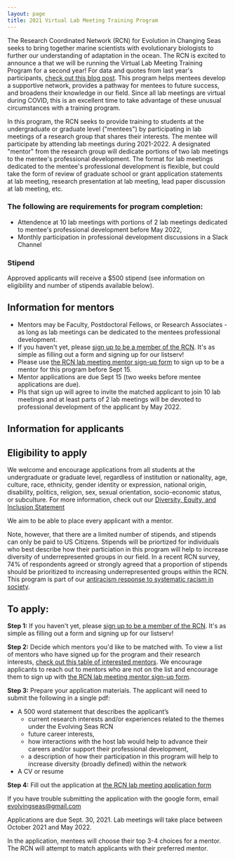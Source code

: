 ```yaml
---
layout: page
title: 2021 Virtual Lab Meeting Training Program
---
```


The Research Coordinated Network (RCN) for Evolution in Changing Seas seeks to bring together marine scientists with evolutionary biologists to further our understanding of adaptation in the ocean. The RCN is excited to announce a that we will be running the Virtual Lab Meeting Training Program for a second year! For data and quotes from last year's participants, [check out this blog post](https://rcn-ecs.github.io/2021-08-08-VirtualLabMeetingProgramResults/). This program helps mentees develop a supportive network, provides a pathway for mentees to future success, and broadens their knowledge in our field. Since all lab meetings 
are virtual during COVID, this is an excellent time to take advantage of these unusual circumstances with a training program.

In this program, the RCN seeks to provide training to students at the undergraduate or graduate level ("mentees")
by participating in lab meetings of a research group that shares their interests. The mentee will participate by attending
lab meetings during 2021-2022.
A designated "mentor" from the research group will dedicate portions of two lab meetings 
to the mentee's professional development. The format for lab meetings dedicated to the mentee's professional development is flexible, but
could take the form of review of graduate school or grant application statements at lab meeting, 
research presentation at lab meeting, lead paper discussion at lab meeting, etc.

### The following are requirements for program completion:
- Attendence at 10 lab meetings with portions of 2 lab meetings dedicated to mentee's professional development before May 2022, 
- Monthly participation in professional development discussions in a Slack Channel

### Stipend
Approved applicants will receive a $500 stipend (see information on eligibility and number of stipends available below). 


## Information for mentors

* Mentors may be Faculty, Postdoctoral Fellows, or Research Associates - as long as lab meetings can be dedicated to the mentees professional development.
* If you haven't yet, please [sign up to be a member of the RCN](https://rcn-ecs.github.io/howtojoin/). It's as simple as filling out a form and signing up for our listserv!
* Please use [the RCN lab meeting mentor sign-up form](https://docs.google.com/forms/d/e/1FAIpQLSdIWnde8XTEVKhz0vegtjYmsFlm22LhihWjODhuHm6aWZe4WQ/viewform) to sign up to be a mentor for this program before Sept 15. 
* Mentor applications are due Sept 15 (two weeks before mentee applications are due).
* PIs that sign up will agree to invite the matched applicant to join 10 lab meetings and at  least parts of 2 lab meetings will be devoted to professional development of the applicant by May 2022. 

## Information for applicants

## Eligibility to apply

We welcome and encourage applications from all students at the undergraduate or graduate level, regardless of institution or nationality, age, culture, race, 
ethnicity, gender identity or expression, national origin, disability, politics, 
religion, sex, sexual orientation, socio-economic status, or subculture. For more information, check
out our [Diversity, Equity, and Inclusion Statement](https://rcn-ecs.github.io/DEI/)

We aim to be able to place every applicant with a mentor. 

Note, however, that there are a limited number of stipends, and stipends can only be paid to US Citizens. 
Stipends will be priortized for individuals who best describe how their particiation in this program will
help to increase diversity of underrepresented groups in our field. In a recent RCN survey, 74% of respondents agreed or strongly agreed that a proportion of stipends should be prioritized to increasing underrepresented groups within the RCN. This program is part of our [antiracism response to systematic racism in society](https://rcn-ecs.github.io/Antiracism/).


## To apply:

**Step 1:** If you haven't yet, please [sign up to be a member of the RCN](https://rcn-ecs.github.io/howtojoin/). It's as simple as filling out a form and signing up for our listserv!

**Step 2:** Decide which mentors you'd like to be matched with. 
To view a list of mentors who have signed up for the program and their research interests, 
[check out this table of interested mentors](https://docs.google.com/spreadsheets/d/13onu_-DzH6oJ03l7G3VzcvJSbZnDsk80J5yNkK-iIRg/edit?usp=sharing). We encourage applicants to reach out to mentors who are not on the list and 
encourage them to sign up with [the RCN lab meeting mentor sign-up form](https://docs.google.com/forms/d/e/1FAIpQLSdIWnde8XTEVKhz0vegtjYmsFlm22LhihWjODhuHm6aWZe4WQ/viewform).

**Step 3:** Prepare your application materials. The applicant will need to submit the following in a single pdf:
* A 500 word statement that describes the applicant’s 
  * current research interests and/or experiences related to the themes under the Evolving Seas RCN
  * future career interests, 
  * how interactions with the host lab would help to advance their careers and/or support their professional development, 
  * a description of how their participation in this program will help to increase diversity (broadly defined) within the network
* A CV or resume

**Step 4:** Fill out the application at [the RCN lab meeting application form](https://docs.google.com/forms/d/1f-Vtz8OO1DWLRR069LOl-Tnf9tZjI1uVfPkI9X9FbkE/edit)

If you have trouble submitting the application with the google form, email evolvingseas@gmail.com

Applications are due Sept. 30, 2021. Lab meetings will take place between October 2021 and May 2022.

In the application, mentees will choose their top 3-4 choices for a mentor. The RCN will attempt to match applicants with their preferred mentor.




